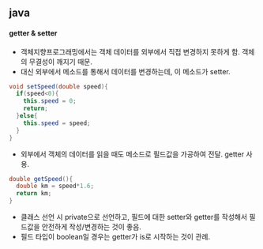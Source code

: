 ## java
#### getter & setter
- 객체지향프로그래밍에서는 객체 데이터를 외부에서 직접 변경하지 못하게 함. 객체의 무결성이 깨지기 때문.
- 대신 외부에서 메소드를 통해서 데이터를 변경하는데, 이 메소드가 setter.
``` java
void setSpeed(double speed){
  if(speed<0){
    this.speed = 0;
    return;
  }else{
    this.speed = speed;
  }
}
```
- 외부에서 객체의 데이터를 읽을 때도 메소드로 필드값을 가공하여 전달. getter 사용.
``` java
double getSpeed(){
  double km = speed*1.6;
  return km;
}
```
- 클래스 선언 시 private으로 선언하고, 필드에 대한 setter와 getter를 작성해서 필드값을 안전하게 작성/변경하는 것이 좋음.
- 필드 타입이 boolean일 경우는 getter가 is로 시작하는 것이 관례.

